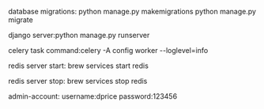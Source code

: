 database migrations:
python manage.py makemigrations
python manage.py migrate

django server:python manage.py runserver

celery task command:celery -A config worker --loglevel=info

redis server start: brew services start redis

redis server stop: brew services stop redis

admin-account:
    username:dprice
    password:123456